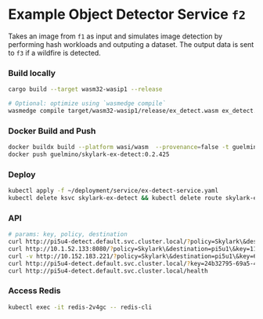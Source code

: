 # Example Object Detector Service `f2`
Takes an image from `f1` as input and simulates image detection by performing hash workloads and outputing a dataset.
The output data is sent to `f3` if a wildfire is detected.

### Build locally
```bash
cargo build --target wasm32-wasip1 --release

# Optional: optimize using `wasmedge compile`
wasmedge compile target/wasm32-wasip1/release/ex_detect.wasm ex_detect.wasm
```
### Docker Build and Push
```bash
docker buildx build --platform wasi/wasm  --provenance=false -t guelmino/skylark-ex-detect:0.2.425 .
docker push guelmino/skylark-ex-detect:0.2.425
```
### Deploy
```bash
kubectl apply -f ~/deployment/service/ex-detect-service.yaml
kubectl delete ksvc skylark-ex-detect && kubectl delete route skylark-ex-detect && kubectl delete configuration skylark-ex-detect && kubectl delete svc skylark-ex-detect
```
### API
```bash
# params: key, policy, destination
curl http://pi5u4-detect.default.svc.cluster.local/?policy=Skylark\&destination=pi5u1\&key=610a9a71-f82d-4f00-ba8a-5999be9020d6\:10.0.0.34\:89c8b737-d6f3-4adb-be57-0f4890d57840
curl http://10.1.52.133:8080/?policy=Skylark\&destination=pi5u1\&key=11bd79cb-cc2a-4e1f-9c68-a1c1b89c69d5\:10.0.0.34\:357410df-d24a-4e42-a40e-e81bc2d994b2
curl -v http://10.152.183.221/?policy=Skylark\&destination=pi5u1\&key=610a9a71-f82d-4f00-ba8a-5999be9020d6\:10.0.0.34\:89c8b737-d6f3-4adb-be57-0f4890d57840 -H "Host: pi5u4-detect.default.svc.cluster.local"
curl http://pi5u4-detect.default.svc.cluster.local/?key=24b32795-69a5-4ac1-9762-e0f644abd0bf\:pi5u4-preprocess\&policy=Skylark\&destination=pi5u1
curl http://pi5u4-detect.default.svc.cluster.local/health

```

### Access Redis
```bash
kubectl exec -it redis-2v4gc -- redis-cli
```


